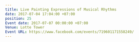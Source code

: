 ```yaml
---
title: Live Painting Expressions of Musical Rhythms
date: 2017-07-04 17:04:00 +07:00
position: 25
Event date: 2017-07-07 00:00:00 +07:00
Venue: Lotte Tower
Event URL: https://www.facebook.com/events/719601171558249/
---
```


